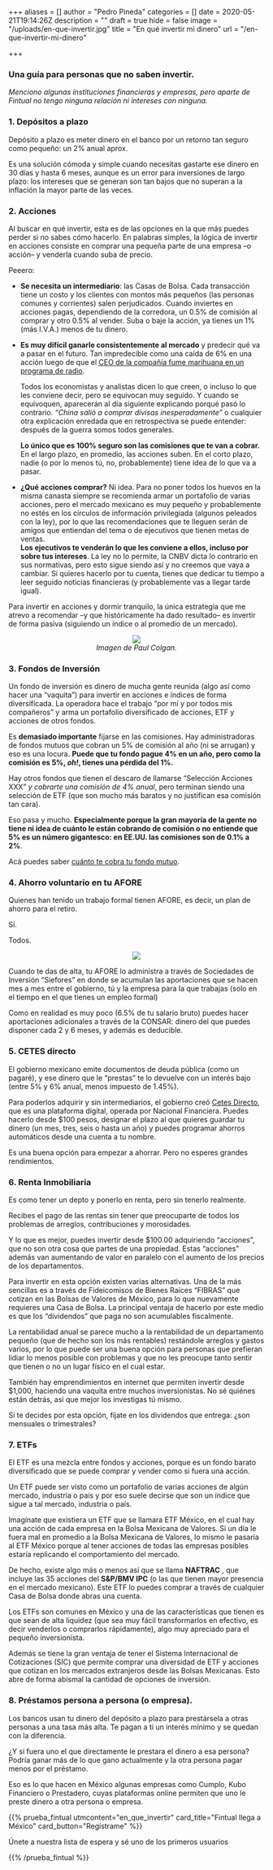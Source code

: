 +++
aliases = []
author = "Pedro Pineda"
categories = []
date = 2020-05-21T19:14:26Z
description = ""
draft = true
hide = false
image = "/uploads/en-que-invertir.jpg"
title = "En qué invertir mi dinero"
url = "/en-que-invertir-mi-dinero"

+++
### Una guía para personas que no saben invertir.

_Menciono algunas instituciones financieras y empresas, pero aparte de Fintual no tengo ninguna relación ni intereses con ninguna._

### 1. Depósitos a plazo

Depósito a plazo es meter dinero en el banco por un retorno tan seguro como pequeño: un 2% anual aprox.

Es una solución cómoda y simple cuando necesitas gastarte ese dinero en 30 días y hasta 6 meses, aunque es un error para inversiones de largo plazo: los intereses que se generan son tan bajos que no superan a la inflación la mayor parte de las veces.

### 2. Acciones

Al buscar en qué invertir, esta es de las opciones en la que más puedes perder si no sabes cómo hacerlo. En palabras simples, la lógica de invertir en acciones consiste en comprar una pequeña parte de una empresa –o acción– y venderla cuando suba de precio.

Peeero:

* **Se necesita un intermediario**: las Casas de Bolsa. Cada transacción tiene un costo y los clientes con montos más pequeños (las personas comunes y corrientes) salen perjudicados. Cuando inviertes en acciones pagas, dependiendo de la corredora, un 0.5% de comisión al comprar y otro 0.5% al vender. Suba o baje la acción, ya tienes un 1% (más I.V.A.) menos de tu dinero.
* **Es muy difícil ganarle consistentemente al mercado** y predecir qué va a pasar en el futuro. Tan impredecible como una caída de 6% en una acción luego de que el [CEO de la compañía fume marihuana en un programa de radio](https://www.cnbc.com/2018/09/07/tesla-sinks-8percent-after-bizarre-musk-podcast-appearance-cao-exit.html).

  Todos los economistas y analistas dicen lo que creen, o incluso lo que les conviene decir, pero se equivocan muy seguido. Y cuando se equivoquen, aparecerán al día siguiente explicando porqué pasó lo contrario. _“China salió a comprar divisas inesperadamente”_ o cualquier otra explicación enredada que en retrospectiva se puede entender: después de la guerra somos todos generales.

  **Lo único que es 100% seguro son las comisiones que te van a cobrar.** En el largo plazo, en promedio, las acciones suben. En el corto plazo, nadie (o por lo menos tú, no, probablemente) tiene idea de lo que va a pasar.


* **¿Qué acciones comprar?** Ni idea. Para no poner todos los huevos en la misma canasta siempre se recomienda armar un portafolio de varias acciones, pero el mercado mexicano es muy pequeño y probablemente no estés en los círculos de información privilegiada (algunos peleados con la ley), por lo que las recomendaciones que te lleguen serán de amigos que entiendan del tema o de ejecutivos que tienen metas de ventas.  
  **Los ejecutivos te venderán lo que les conviene a ellos, incluso por sobre tus intereses**. La ley no lo permite, la CNBV dicta lo contrario en sus normativas, pero esto sigue siendo así y no creemos que vaya a cambiar. Si quieres hacerlo por tu cuenta, tienes que dedicar tu tiempo a leer seguido noticias financieras (y probablemente vas a llegar tarde igual).

Para invertir en acciones y dormir tranquilo, la única estrategia que me atrevo a recomendar –y que históricamente ha dado resultado– es invertir de forma pasiva (siguiendo un índice o al promedio de un mercado).

<div style="text-align:center"> <figure> <img src="/uploads/captura-de-pantalla-2020-05-21-a-la-s-16-47-35.png"> <figcaption><i>Imagen de Paul Colgan.</i></figcaption> </figure> </div>

### 3. Fondos de Inversión

Un fondo de inversión es dinero de mucha gente reunida (algo así como hacer una “vaquita”) para invertir en acciones e índices de forma diversificada. La operadora hace el trabajo “por mí y por todos mis compañeros” y arma un portafolio diversificado de acciones, ETF y acciones de otros fondos.

Es **demasiado importante** fijarse en las comisiones. Hay administradoras de fondos mutuos que cobran un 5% de comisión al año (ni se arrugan) y eso es una locura. **Puede que tu fondo pague 4% en un año, pero como la comisión es 5%, _oh!_, tienes una pérdida del 1%.**

Hay otros fondos que tienen el descaro de llamarse “Selección Acciones XXX” _y cobrarte una comisión de 4% anual_, pero terminan siendo una selección de ETF (que son mucho más baratos y no justifican esa comisión tan cara).

Eso pasa y mucho. **Especialmente porque la gran mayoría de la gente no tiene ni idea de cuánto le están cobrando de comisión o no entiende que 5% es un número gigantesco: en EE.UU. las comisiones son de 0.1% a 2%**.

Acá puedes saber [cuánto te cobra tu fondo mutuo](https://www.morningstar.com.mx/mx/screener/fund.aspx#?filtersSelectedValue=%7B%7D&page=1&sortField=legalName&sortOrder=asc).

### 4. Ahorro voluntario en tu AFORE

Quienes han tenido un trabajo formal tienen AFORE, es decir, un plan de ahorro para el retiro.

Sí.

Todos.

<div style="text-align:center"> <figure> <img src="/uploads/coins-1523383_1280.jpg"> </figure> </div>

Cuando te das de alta, tu AFORE lo administra a través de Sociedades de Inversión “Siefores” en donde se acumulan las aportaciones que se hacen mes a mes entre el gobierno, tú y la empresa para la que trabajas (solo en el tiempo en el que tienes un empleo formal)

Como en realidad es muy poco (6.5% de tu salario bruto) puedes hacer aportaciones adicionales a través de la CONSAR: dinero del que puedes disponer cada 2 y 6 meses, y además es deducible.

### 5. CETES directo

El gobierno mexicano emite documentos de deuda pública (como un pagaré), y ese dinero que le “prestas” te lo devuelve con un interés bajo (entre 5% y 6% anual, menos impuesto de 1.45%).

Para poderlos adquirir y sin intermediarios, el gobierno creó [Cetes Directo](https://www.cetesdirecto.com/sites/portal/inicio), que es una plataforma digital, operada por Nacional Financiera. Puedes hacerlo desde $100 pesos, designar el plazo al que quieres guardar tu dinero (un mes, tres, seis o hasta un año) y puedes programar ahorros automáticos desde una cuenta a tu nombre.

Es una buena opción para empezar a ahorrar. Pero no esperes grandes rendimientos.

### 6. Renta Inmobiliaria

Es como tener un depto y ponerlo en renta, pero sin tenerlo realmente.

Recibes el pago de las rentas sin tener que preocuparte de todos los problemas de arreglos, contribuciones y morosidades.

Y lo que es mejor, puedes invertir desde $100.00 adquiriendo “acciones”, que no son otra cosa que partes de una propiedad. Estas “acciones” además van aumentando de valor en paralelo con el aumento de los precios de los departamentos.

Para invertir en esta opción existen varias alternativas. Una de la más sencillas es a través de Fideicomisos de Bienes Raíces “FIBRAS” que cotizan en las Bolsas de Valores de México, para lo que nuevamente requieres una Casa de Bolsa. La principal ventaja de hacerlo por este medio es que los “dividendos” que paga no son acumulables fiscalmente.

La rentabilidad anual se parece mucho a la rentabilidad de un departamento pequeño (que de hecho son los más rentables) restándole arreglos y gastos varios, por lo que puede ser una buena opción para personas que prefieran lidiar lo menos posible con problemas y que no les preocupe tanto sentir que tienen o no un lugar físico en el cual estar.

También hay emprendimientos en internet que permiten invertir desde $1,000, haciendo una vaquita entre muchos inversionistas. No sé quiénes están detrás, así que mejor los investigas tú mismo.

Si te decides por esta opción, fíjate en los dividendos que entrega: ¿son mensuales o trimestrales?

### 7. ETFs

El ETF es una mezcla entre fondos y acciones, porque es un fondo barato diversificado que se puede comprar y vender como si fuera una acción.

Un ETF puede ser visto como un portafolio de varias acciones de algún mercado, industria o país y por eso suele decirse que son un índice que sigue a tal mercado, industria o país.

Imagínate que existiera un ETF que se llamara ETF México, en el cual hay una acción de cada empresa en la Bolsa Mexicana de Valores. Si un día le fuera mal en promedio a la Bolsa Mexicana de Valores, lo mismo le pasaría al ETF México porque al tener acciones de todas las empresas posibles estaría replicando el comportamiento del mercado.

De hecho, existe algo más o menos así que se llama **NAFTRAC** , que incluye las 35 acciones del **S&P/BMV IPC** (o las que tienen mayor presencia en el mercado mexicano). Este ETF lo puedes comprar a través de cualquier Casa de Bolsa donde abras una cuenta.

Los ETFs son comunes en México y una de las características que tienen es que sean de alta liquidez (que sea muy fácil transformarlos en efectivo, es decir venderlos o comprarlos rápidamente), algo muy apreciado para el pequeño inversionista.

Además se tiene la gran ventaja de tener el Sistema Internacional de Cotizaciones (SIC) que permite comprar una diversidad de ETF y acciones que cotizan en los mercados extranjeros desde las Bolsas Mexicanas. Esto abre de forma abismal la cantidad de opciones de inversión.

### 8. Préstamos persona a persona (o empresa).

Los bancos usan tu dinero del depósito a plazo para prestársela a otras personas a una tasa más alta. Te pagan a ti un interés mínimo y se quedan con la diferencia.

¿Y si fuera uno el que directamente le prestara el dinero a esa persona? Podría ganar más de lo que gano actualmente y la otra persona pagar menos por el préstamo.

Eso es lo que hacen en México algunas empresas como Cumplo, Kubo Financiero o Prestadero, cuyas plataformas online permiten que uno le preste dinero a otra persona o empresa.

{{% prueba_fintual
utmcontent="en_que_invertir"
card_title="Fintual llega a México"
card_button="Regístrame" %}}

Únete a nuestra lista de espera y sé uno de los primeros usuarios

{{% /prueba_fintual %}}